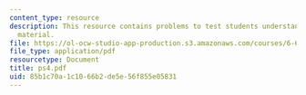 ```yaml
---
content_type: resource
description: This resource contains problems to test students understanding of course
  material.
file: https://ol-ocw-studio-app-production.s3.amazonaws.com/courses/6-630-electromagnetics-fall-2006/85b1c70a1c1066b2de5e56f855e05831_ps4.pdf
file_type: application/pdf
resourcetype: Document
title: ps4.pdf
uid: 85b1c70a-1c10-66b2-de5e-56f855e05831
---
```

